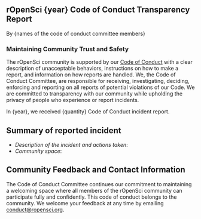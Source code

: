 ## rOpenSci {year} Code of Conduct Transparency Report

By {names of the code of conduct committee members}

### Maintaining Community Trust and Safety

The rOpenSci community is supported by our [Code of Conduct](https://ropensci.org/code-of-conduct) with a clear description of unacceptable behaviors, instructions on how to make a report, and information on how reports are handled. We, the Code of Conduct Committee, are responsible for receiving, investigating, deciding, enforcing and reporting on all reports of potential violations of our Code. We are committed to transparency with our community while upholding the privacy of people who experience or report incidents.

In {year}, we received {quantity} Code of Conduct incident report.

## Summary of reported incident

* _Description of the incident and actions taken_:
* _Community space_: 

## Community Feedback and Contact Information

The Code of Conduct Committee continues our commitment to maintaining a welcoming space where all members of the rOpenSci community can participate fully and confidently. This code of conduct belongs to the community. We welcome your feedback at any time by emailing conduct@ropensci.org.